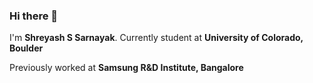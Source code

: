 ### Hi there 👋

I'm **Shreyash S Sarnayak**. Currently student at **University of Colorado, Boulder**

Previously worked at **Samsung R&D Institute, Bangalore**

<!-- Very much interested in working on WebRTC. -->

<!--
**shreyash14s/shreyash14s** is a ✨ _special_ ✨ repository because its `README.md` (this file) appears on your GitHub profile.

Here are some ideas to get you started:

- 🔭 I’m currently working on ...
- 🌱 I’m currently learning ...
- 👯 I’m looking to collaborate on ...
- 🤔 I’m looking for help with ...
- 💬 Ask me about ...
- 📫 How to reach me: ...
- 😄 Pronouns: ...
- ⚡ Fun fact: ...
-->
